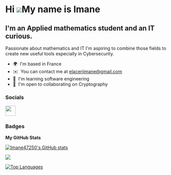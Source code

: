 Hi ![](https://user-images.githubusercontent.com/18350557/176309783-0785949b-9127-417c-8b55-ab5a4333674e.gif)My name is Imane
=============================================================================================================================

I'm an Applied mathematics student and an IT curious.
-----------------------------------------------------

Passionate about mathematics and IT I'm aspiring to combine those fields to create new useful tools especially in Cybersecurity.

* 🌍  I'm based in France
* ✉️  You can contact me at [elaceriimane@gmail.com](mailto:elaceriimane@gmail.com)
* 🧠  I'm learning software engineering
* 🤝  I'm open to collaborating on Cryptography


### Socials

<p align="left"> <a href="https://www.github.com/Imane47250" target="_blank" rel="noreferrer"><img src="https://raw.githubusercontent.com/danielcranney/readme-generator/main/public/icons/socials/github.svg" width="32" height="32" /></a></p>

### Badges

<b>My GitHub Stats</b>

<a href="http://www.github.com/Imane47250"><img src="https://github-readme-stats.vercel.app/api?username=Imane47250&show_icons=true&hide=&count_private=true&title_color=0891b2&text_color=ffffff&icon_color=0891b2&bg_color=1c1917&hide_border=true&show_icons=true" alt="Imane47250's GitHub stats" /></a>

<a href="http://www.github.com/Imane47250"><img src="https://github-readme-streak-stats.herokuapp.com/?user=Imane47250&stroke=ffffff&background=1c1917&ring=0891b2&fire=0891b2&currStreakNum=ffffff&currStreakLabel=0891b2&sideNums=ffffff&sideLabels=ffffff&dates=ffffff&hide_border=true" /></a>

<a href="https://github.com/Imane47250" align="left"><img src="https://github-readme-stats.vercel.app/api/top-langs/?username=Imane47250&langs_count=10&title_color=0891b2&text_color=ffffff&icon_color=0891b2&bg_color=1c1917&hide_border=true&locale=en&custom_title=Top%20%Languages" alt="Top Languages" /></a>
